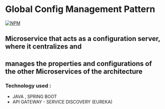 # Global Config Management Pattern


[![NPM](https://img.shields.io/npm/l/react)](https://github.com/JoelMaciel/EAD-CONFIG-SERVER/blob/main/LICENCE)

## Microservice that acts as a configuration server, where it centralizes and
## manages the properties and configurations of the other Microservices of the architecture


### Technology used :

- JAVA , SPRING BOOT
- API GATEWAY - SERVICE DISCOVERY (EUREKA)
